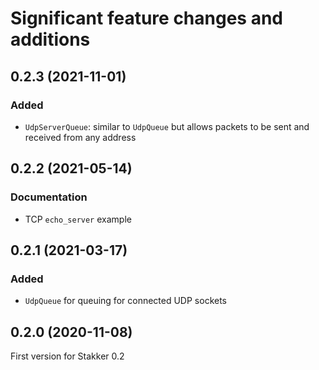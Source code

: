 # Significant feature changes and additions

<!-- see keepachangelog.com for format ideas -->

## 0.2.3 (2021-11-01)

### Added

- `UdpServerQueue`: similar to `UdpQueue` but allows packets to be
  sent and received from any address

## 0.2.2 (2021-05-14)

### Documentation

- TCP `echo_server` example

## 0.2.1 (2021-03-17)

### Added

- `UdpQueue` for queuing for connected UDP sockets

## 0.2.0 (2020-11-08)

First version for Stakker 0.2

<!-- Local Variables: -->
<!-- mode: markdown -->
<!-- End: -->
